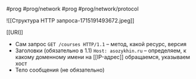 #prog #prog/network  #prog #prog/network/protocol 

![[Структура HTTP запроса-1715191493672.jpeg]]

[[URI]]

- Сам запрос `GET /courses HTTP/1.1` – метод, какой ресурс, версия
- Заголовки (обязательно в 1.1) `Host: asozykhin.ru` – определяем, к какому доменному имени на [[IP-адрес]] обращаемся, указываем хост
- Тело сообщения (не обязательно)
